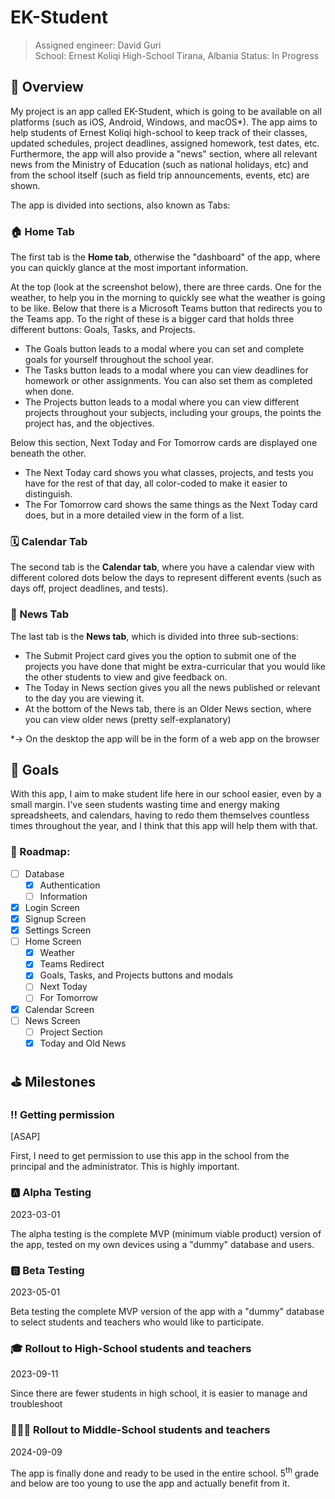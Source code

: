 # EK-Student

> Assigned engineer: David Guri  
> School: Ernest Koliqi High-School
> Tirana, Albania
> Status: In Progress

## 👀 Overview

My project is an app called EK-Student, which is going to be available on all platforms (such as iOS, Android, Windows, and macOS\*). The app aims to help students of Ernest Koliqi high-school to keep track of their classes, updated schedules, project deadlines, assigned homework, test dates, etc. Furthermore, the app will also provide a "news" section, where all relevant news from the Ministry of Education (such as national holidays, etc) and from the school itself (such as field trip announcements, events, etc) are shown.

The app is divided into sections, also known as Tabs:

### 🏠 Home Tab

The first tab is the **Home tab**, otherwise the "dashboard" of the app, where you can quickly glance at the most important information.

At the top (look at the screenshot below), there are three cards. One for the weather, to help you in the morning to quickly see what the weather is going to be like. Below that there is a Microsoft Teams button that redirects you to the Teams app. To the right of these is a bigger card that holds three different buttons: Goals, Tasks, and Projects.

-   The Goals button leads to a modal where you can set and complete goals for yourself throughout the school year.
-   The Tasks button leads to a modal where you can view deadlines for homework or other assignments. You can also set them as completed when done.
-   The Projects button leads to a modal where you can view different projects throughout your subjects, including your groups, the points the project has, and the objectives.

Below this section, Next Today and For Tomorrow cards are displayed one beneath the other.

-   The Next Today card shows you what classes, projects, and tests you have for the rest of that day, all color-coded to make it easier to distinguish.
-   The For Tomorrow card shows the same things as the Next Today card does, but in a more detailed view in the form of a list.

### 🗓️ Calendar Tab

The second tab is the **Calendar tab**, where you have a calendar view with different colored dots below the days to represent different events (such as days off, project deadlines, and tests).

### 📰 News Tab

The last tab is the **News tab**, which is divided into three sub-sections:

-   The Submit Project card gives you the option to submit one of the projects you have done that might be extra-curricular that you would like the other students to view and give feedback on.
-   The Today in News section gives you all the news published or relevant to the day you are viewing it.
-   At the bottom of the News tab, there is an Older News section, where you can view older news (pretty self-explanatory)

\*→ On the desktop the app will be in the form of a web app on the browser

## 🎯 Goals

With this app, I aim to make student life here in our school easier, even by a small margin. I've seen students wasting time and energy making spreadsheets, and calendars, having to redo them themselves countless times throughout the year, and I think that this app will help them with that.

### 🚗 Roadmap:

-   [ ] Database
    -   [x] Authentication
    -   [ ] Information
-   [x] Login Screen
-   [x] Signup Screen
-   [x] Settings Screen
-   [ ] Home Screen
    -   [x] Weather
    -   [x] Teams Redirect
    -   [x] Goals, Tasks, and Projects buttons and modals
    -   [ ] Next Today
    -   [ ] For Tomorrow
-   [x] Calendar Screen
-   [ ] News Screen
    -   [ ] Project Section
    -   [x] Today and Old News

## ﻿⛳️ Milestones

### ‼️ Getting permission

[ASAP]

First, I need to get permission to use this app in the school from the principal and the administrator. This is highly important.

### 🅰️ Alpha Testing

2023-03-01

The alpha testing is the complete MVP (minimum viable product) version of the app, tested on my own devices using a "dummy" database and users.

### 🅱️ Beta Testing

2023-05-01

Beta testing the complete MVP version of the app with a "dummy" database to select students and teachers who would like to participate.

### 🎓 Rollout to High-School students and teachers

2023-09-11

Since there are fewer students in high school, it is easier to manage and troubleshoot

### 🧑🏻‍🏫 Rollout to Middle-School students and teachers

2024-09-09

The app is finally done and ready to be used in the entire school. 5<sup>th</sup> grade and below are too young to use the app and actually benefit from it.
